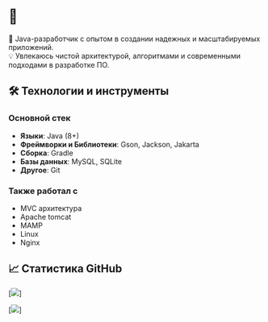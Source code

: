 # 👋

🚀 Java-разработчик с опытом в создании надежных и масштабируемых приложений.  
💡 Увлекаюсь чистой архитектурой, алгоритмами и современными подходами в разработке ПО.

## 🛠️ Технологии и инструменты
### Основной стек
- **Языки**: Java (8+)
- **Фреймворки и Библиотеки**: Gson, Jackson, Jakarta
- **Сборка**: Gradle
- **Базы данных**: MySQL, SQLite
- **Другое**: Git

### Также работал с
- MVC архитектура
- Apache tomcat
- MAMP
- Linux
- Nginx

## 📈 Статистика GitHub
[![](https://github-readme-stats.vercel.app/api?username=flow2708&show_icons=true&theme=radical)]

[![](https://github-readme-stats.vercel.app/api/top-langs/?username=flow2708&layout=compact&theme=radical)]

